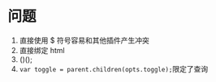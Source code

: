 # 问题

1. 直接使用 $ 符号容易和其他插件产生冲突
2. 直接绑定 html
3. ()();
4. `var toggle = parent.children(opts.toggle);`限定了查询
